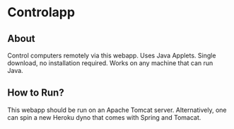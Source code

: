 Controlapp
==========

About
-----

Control computers remotely via this webapp. Uses Java Applets. Single download, no installation required. Works on any machine 
that can run Java.



How to Run?
----------

This webapp should be run on an Apache Tomcat server. Alternatively, one can spin a new Heroku dyno that comes with Spring and Tomacat.
